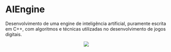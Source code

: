 # AIEngine
Desenvolvimento de uma engine de inteligência artificial, puramente escrita em C++, com algoritmos e técnicas utilizadas no desenvolvimento de jogos digitais.

<p align="center">
<a href="https://sologamedev.blog/"><img src="https://sologamedevblog.files.wordpress.com/2019/05/d86bbf08-01bd-4532-a93a-04fbb7c8b830.png">
</p>
